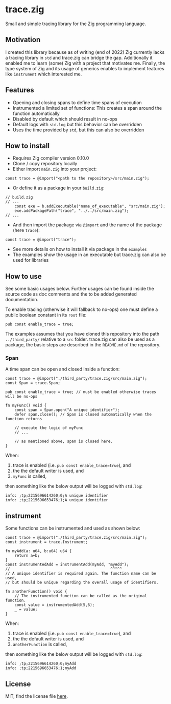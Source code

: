# trace.zig

Small and simple tracing library for the Zig programming language.

## Motivation

I created this library because as of writing (end of 2022) Zig currently lacks a tracing library in `std` and trace.zig can bridge the gap. Additionally it enabled me to learn (some) Zig with a project that motivates me. Finally, the type system of Zig and its usage of generics enables to implement features like `instrument` which interested me.

## Features

* Opening and closing spans to define time spans of execution
* Instrumented a limited set of functions: This creates a span around the function automatically
* Disabled by default which should result in no-ops
* Default logs with `std.log` but this behavior can be overridden
* Uses the time provided by `std`, but this can also be overridden

## How to install

* Requires Zig compiler version 0.10.0
* Clone / copy repository locally
* Either import `main.zig` into your project:

```Zig
const trace = @import("<path to the repository>/src/main.zig");
```

* Or define it as a package in your `build.zig`:

```Zig
// build.zig
// ...
    const exe = b.addExecutable("name_of_executable", "src/main.zig");
    exe.addPackagePath("trace", "../../src/main.zig");
// ...
```

* And then import the package via `@import` and the name of the package (here `trace`):

```Zig
const trace = @import("trace");
```

* See more details on how to install it via package in the `examples`
* The examples show  the usage in an executable but trace.zig can also be used for libraries

## How to use

See some basic usages below. Further usages can be found inside the source code as doc comments and the to be added generated documentation.

To enable tracing (otherwise it will fallback to no-ops) one must define a public boolean constant in its `root` file:

```Zig
pub const enable_trace = true;
```

The examples assumes that you have cloned this repository into the path `../third_party/` relative to a `src` folder.
trace.zig can also be used as a package, the basic steps are described in the `README.md` of the repository.

### Span

A time span can be open and closed inside a function:

```Zig
const trace = @import("./third_party/trace.zig/src/main.zig");
const Span = trace.Span;

pub const enable_trace = true; // must be enabled otherwise traces will be no-ops

fn myFunc() void {
    const span = Span.open("A unique identifier");
    defer span.close(); // Span is closed automatically when the function returns

    // execute the logic of myFunc
    // ...

    // as mentioned above, span is closed here.
}
```

When:

1. trace is enabled (i.e. `pub const enable_trace=true`), and
2. the the default writer is used, and
3. `myFunc` is called,

then something like the below output will be logged with `std.log`:

```shell
info: ;tp;2215696614260;0;A unique identifier
info: ;tp;2215696653476;1;A unique identifier
```

## instrument

Some functions can be instrumented and used as shown below:

```Zig
const trace = @import("./third_party/trace.zig/src/main.zig");
const instrument = trace.Instrument;

fn myAdd(a: u64, b:u64) u64 {
    return a+b;
}
const instrumentedAdd = instrumentAdd(myAdd, "myAdd");
//                                            ^^^^^
// A unique identifier is required again. The function name can be used,
// but should be unique regarding the overall usage of identifiers.

fn anotherFunction() void {
    // The instrumented function can be called as the original function.
    const value = instrumentedAdd(5,6);
    _ = value;
}
```

When:

1. trace is enabled (i.e. `pub const enable_trace=true`), and
2. the the default writer is used, and
3. `anotherFunction` is called,

then something like the below output will be logged with `std.log`:

```shell
info: ;tp;2215696614260;0;myAdd
info: ;tp;2215696653476;1;myAdd
```

## License

MIT, find the license file [here](./LICENSE).
